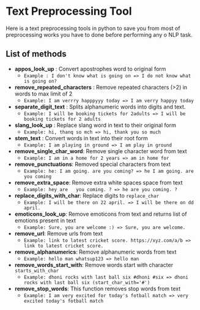# Text Preprocessing Tool

Here is a text preprocessing tools in python to save you from most of preprocessing works you have to done before performing any o NLP task. 



## List of methods

- **appos_look_up** : Convert apostrophes word to original form  
  - `Example : I don't know what is going on => I do not know what is going on?`
- **remove_repeated_characters** : Remove repeated characters (>2) in words to max limit of 2
  - `Example: I am verrry happpyyy today => I am verry happyy today`
- **separate_digit_text** :  Splits alphanumeric words into digits and text.
  - `Example: I will be booking tickets for 2adults => I will be booking tickets for 2 adults`
- **slang_look_up** : Replace slang word in text to their original form
  - `Example: hi, thanq so mch => hi, thank you so much`
- **stem_text** : Convert words in text into their root form
  - `Example: I am playing in ground => I am play in ground`
- **remove_single_char_word**: Remove single character word from text
  - `Example: I am in a home for 2 years => am in home for`
- **remove_punctuations**:  Removed special characters from text
  - `Example: he: I am going. are you coming? => he I am going. are you coming`
- **remove_extra_space**: Remove extra white spaces space from text
  - `Example: hey are   you coming. ? => he are you coming. ?`
- **replace_digits_with_char**: Replace digits to `replace_char`
  - `Example: I will be there on 22 april. => I will be there on dd april.`
- **emoticons_look_up**: Remove emoticons from text and returns list of emotions present in text
  - `Example: Sure, you are welcome :) => Sure, you are welcome.`
- **remove_url**: Remove urls from text
  - `Example: link to latest cricket score. https://xyz.com/a/b => link to latest cricket score.`
- **remove_alphanumerics**: Remove alphanumeric words from text
  - `Example: hello man whatsup123 => hello man`
- **remove_words_start_with**: Remove words start with character `starts_with_char`
  - `Example: dhoni rocks with last ball six #dhoni #six => dhoni rocks with last ball six (start_char_with='#')`
- **remove_stop_words**: This function removes stop words from text
  - `Example: I am very excited for today's fotball match => very excited today's fotball match`





